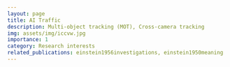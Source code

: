 ```yaml
---
layout: page
title: AI Traffic
description: Multi-object tracking (MOT), Cross-camera tracking
img: assets/img/iccvw.jpg
importance: 1
category: Research interests
related_publications: einstein1956investigations, einstein1950meaning
---
```

